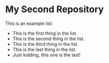 # My Second Repository

This is an example list:
* This is the first thing in the list.
* This is the second thing in the list.
* This is the third thing in the list.
* This is the last thing in the list.
* Just kidding, this one is the last!